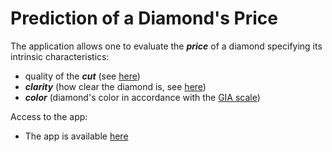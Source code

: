 # Prediction of a Diamond's Price

The application allows one to evaluate the ***price*** of a diamond specifying 
its intrinsic characteristics:
- quality of the ***cut*** (see <a href = 
"https://www.gia.edu/gia-about/4Cs-Cut">here</a>)
- ***clarity*** (how clear the diamond is, see <a href = "https://www.gia.edu/gia-about/4Cs-Clarity">here</a>)
- ***color*** (diamond's color in accordance with the <a href = "https://www.gia.edu/gia-about-4Cs-Color">GIA scale</a>)

Access to the app:
- The app is available <a href="http://glanz.shinyapps.io/diamonds_price_prediction/">here</a>
